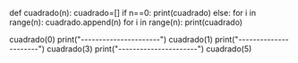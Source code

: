 def cuadrado(n):
	cuadrado=[]
	if n==0:
		print(cuadrado)
	else:
		for i in range(n):
			cuadrado.append(n)
		for i in range(n):
			print(cuadrado)
	
cuadrado(0)
print("----------------------")
cuadrado(1)
print("----------------------")
cuadrado(3)
print("----------------------")
cuadrado(5)
